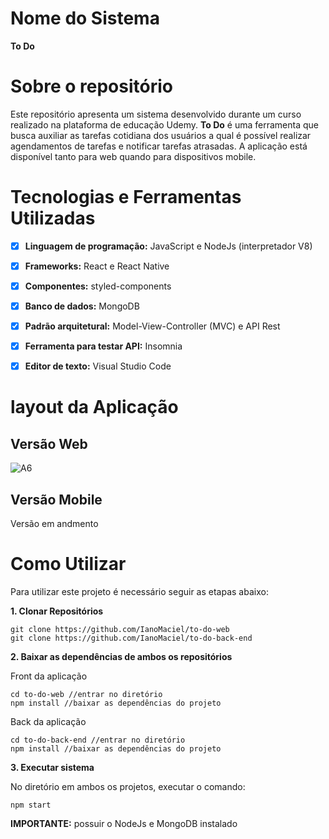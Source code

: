 # Nome do Sistema 

**To Do**

# Sobre o repositório

Este repositório apresenta um sistema desenvolvido durante um curso realizado na plataforma de educação Udemy. **To Do** é uma ferramenta que busca auxiliar as tarefas cotidiana dos usuários a qual é possível realizar agendamentos de tarefas e notificar tarefas atrasadas. A aplicação está disponível tanto para web quando para dispositivos mobile. 

# Tecnologias e Ferramentas Utilizadas

- [x] **Linguagem de programação:** JavaScript e NodeJs (interpretador V8)
- [x] **Frameworks:** React e React Native
- [x] **Componentes:** styled-components
- [x] **Banco de dados:** MongoDB
- [x] **Padrão arquitetural:** Model-View-Controller (MVC) e API Rest
- [x] **Ferramenta para testar API:** Insomnia
- [x] **Editor de texto:** Visual Studio Code


# layout da Aplicação
## Versão Web
![A6](https://user-images.githubusercontent.com/71051791/216771409-ef49e6b7-c6a5-441f-9729-dcf96af4db6e.png)

## Versão Mobile
Versão em andmento

# Como Utilizar

Para utilizar este projeto é necessário seguir as etapas abaixo:

**1. Clonar Repositórios**
    
    git clone https://github.com/IanoMaciel/to-do-web
    git clone https://github.com/IanoMaciel/to-do-back-end

**2. Baixar as dependências de ambos os repositórios**

Front da aplicação 

    cd to-do-web //entrar no diretório
    npm install //baixar as dependências do projeto

Back da aplicação 

    cd to-do-back-end //entrar no diretório
    npm install //baixar as dependências do projeto

**3. Executar sistema**

No diretório em ambos os projetos, executar o comando:

    npm start

**IMPORTANTE:** possuir o NodeJs e MongoDB instalado